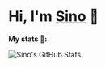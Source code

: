 # Hi, I'm [Sino](https://github.com/Sino1507) 👋


**My stats 📜:**
<!---->
<img align="left" alt="Sino's GitHub Stats" src="https://github-readme-stats.vercel.app/api?username=Sino1507&show_icons=true&theme=tokyonight" />
